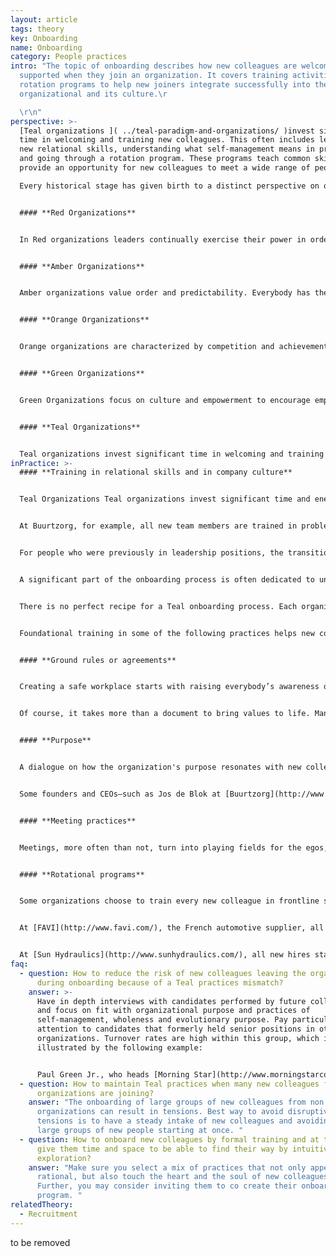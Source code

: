 ```yaml
---
layout: article
tags: theory
key: Onboarding
name: Onboarding
category: People practices
intro: "The topic of onboarding describes how new colleagues are welcomed and
  supported when they join an organization. It covers training activities and
  rotation programs to help new joiners integrate successfully into the
  organizational and its culture.\r

  \r\n"
perspective: >-
  [Teal organizations ]( ../teal-paradigm-and-organizations/ )invest significant
  time in welcoming and training new colleagues. This often includes learning
  new relational skills, understanding what self-management means in practice
  and going through a rotation program. These programs teach common skills and
  provide an opportunity for new colleagues to meet a wide range of people.

  Every historical stage has given birth to a distinct perspective on onboarding, and to very different practices:


  #### **Red Organizations**


  In Red organizations leaders continually exercise their power in order to maintain control. They often surround themselves with family members and trusted advisers, buying their allegiance by sharing the spoils. The onboarding process typically involves a ritual of allegiance to the leader. Mythical stories of the leaders power make the rounds and are part of the onboarding process.


  #### **Amber Organizations**


  Amber organizations value order and predictability. Everybody has their place in a hierarchy which has clearly defined roles and responsibilities. Onboarding is about learning the requirements of the role and the expectations that come with it. This often means putting personal needs and feelings aside in favor of the organization. People are expected to follow the rules and stay in their ‘box’.


  #### **Orange Organizations**


  Orange organizations are characterized by competition and achievement drive. Innovation is the key to staying ahead. The onboarding process is often functional.. People might receive a few brochures about the company’s history, mission statement and values, or there might be a two-hour session where a senior leader talks about these topics. But mostly, the first steps are often mundane: there are papers to sign, a desk and computer to find, and a password to be assigned in order to access the firm’s network. Once ready to go, the new employee must try to create some time in his supervisor’s agenda to get some guidance on what to do.


  #### **Green Organizations**


  Green Organizations focus on culture and empowerment to encourage employee motivation. Teaching the approach and skills of servant leadership is a significant aspect of onboarding for managers. Managers, in turn, play an important role in welcoming newcomers into the organization and helping them understand the culture. Onboarding is often about community building and meeting the new family in an open way.


  #### **Teal Organizations**


  Teal organizations invest significant time in welcoming and training new colleagues. This often includes learning new relational skills, understanding what self-management means in practice and going through a rotation program. These programs teach common skills and provide an opportunity for new colleagues to meet a wide range of people. Newcomers are also  introduced to the practices of self-management, wholeness and  evolutionary purpose They are invited to consider their calling and talents in relation to the organization's purpose and its activities.
inPractice: >-
  #### **Training in relational skills and in company culture**


  Teal Organizations Teal organizations invest significant time and energy welcoming new colleagues. The first days and weeks are critical to helping them understand a new and often very different workplace. At the heart of the onboarding process is some form of training that helps colleagues understand and navigate the new environment they joined.


  At Buurtzorg, for example, all new team members are trained in problem solving and meeting practices, so they can operate in a team without a boss in charge. All new hires at [Heiligenfeld](http://www.heiligenfeld.com/) go through six training modules that include topics like "self-mastery" and "dealing with failure". All new recruits at [Morning Star](http://www.morningstarco.com/) attend a seminar on the basics of self-management.


  For people who were previously in leadership positions, the transition can be particularly difficult. They have to learn how to get things done without recourse to command and control.


  A significant part of the onboarding process is often dedicated to understanding the concept of Evolutionary purpose. New employees are encouraged to express their personal calling to see how it resonates with the organization' s purpose and to learn how they might support and nurture each other.


  There is no perfect recipe for a Teal onboarding process. Each organization chooses a range of activities that aim to teach new skills and, in the process, touch the heart and soul of those joining. A good way to develop an onboarding process is to ask employees, especially new ones, to co-create their own onboarding program and activities.


  Foundational training in some of the following practices helps new colleagues starting in a Teal organization.


  #### **Ground rules or agreements**


  Creating a safe workplace starts with raising everybody’s awareness of the words and actions that create or undermine a safe working environment. Teal organizations spend significant time and energy training everybody in a number of ground rules or agreements that support healthy and productive collaboration. These ground rules are a tangible application of the culture and values of the organization. Several of the organizations end up writing down these in a document.


  Of course, it takes more than a document to bring values to life. Many researched Teal organizations have chosen to start right at the beginning: all new recruits are invited, as part of the onboarding, to a training session about the company values and ground rules, which helps to create common references and a common language across the organization. Those ground rules and values are regularly revisited to ensure they best reflect and serve the Evolutionary purpose of the organization.


  #### **Purpose**


  A dialogue on how the organization's purpose resonates with new colleagues personal calling can be a great mutual introduction. Teal organizations are seen as having a life and a sense of direction of their own. Instead of trying to predict and control the future, members of the organization are invited to listen in and understand what the organization wants to become. By understanding the Evolutionary purpose, they can see how they can contribute to it whilst also fulfilling their own personal calling.


  Some founders and CEOs—such as Jos de Blok at [Buurtzorg](http://www.buurtzorgusa.org/) and Yvon Chouinard at [Patagonia](http://eu.patagonia.com/enGB/home)—find this module so significant that they choose to participate in every onboarding session.


  #### **Meeting practices**


  Meetings, more often than not, turn into playing fields for the egos, pushing souls into hiding. For that reason, almost all researched Teal organizations have instituted specific meeting practices to help participants keep their egos in check and interact with each other from a place of wholeness. For new hires, it is important to know about practices such as moments of silence, and structured decisions making. This enables them to contribute to productive meetings.


  #### **Rotational programs**


  Some organizations choose to train every new colleague in frontline skills. The goal is to build relationships with other employees across the company and to build understanding of how the company operates. This understanding enables people to develop new ideas and suggestions more effectively.


  At [FAVI](http://www.favi.com/), the French automotive supplier, all engineers and administrative workers have been trained to operate at least one machine on the shop floor. This builds community and allows everyone to help on the shop floor when demand is high.


  At [Sun Hydraulics](http://www.sunhydraulics.com/), all new hires start with a “manufacturing tour”, no matter what their future role will be. This approach builds understanding and a sense of community across the organization. It is not uncommon for people to take on a different role to the one they were hired for after this process.
faq:
  - question: How to reduce the risk of new colleagues leaving the organization
      during onboarding because of a Teal practices mismatch?
    answer: >-
      Have in depth interviews with candidates performed by future colleagues
      and focus on fit with organizational purpose and practices of
      self-management, wholeness and evolutionary purpose. Pay particular
      attention to candidates that formerly held senior positions in other
      organizations. Turnover rates are high within this group, which is
      illustrated by the following example:


      Paul Green Jr., who heads [Morning Star](http://www.morningstarco.com/)’s Self-Management Institute, estimates that close to 50 percent of people who formerly had senior positions in other organizations (VP levels or above) end up leaving the organization after a year or two “because they have a hard time adapting to a system where they can’t play God".
  - question: How to maintain Teal practices when many new colleagues from non teal
      organizations are joining?
    answer: "The onboarding of large groups of new colleagues from non Teal
      organizations can result in tensions. Best way to avoid disruptive
      tensions is to have a steady intake of new colleagues and avoiding very
      large groups of new people starting at once. "
  - question: How to onboard new colleagues by formal training and at the same time
      give them time and space to be able to find their way by intuitive
      exploration?
    answer: "Make sure you select a mix of practices that not only appeal to the
      rational, but also touch the heart and the soul of new colleagues.
      Further, you may consider inviting them to co create their onboarding
      program. "
relatedTheory:
  - Recruitment
---
```

to be removed